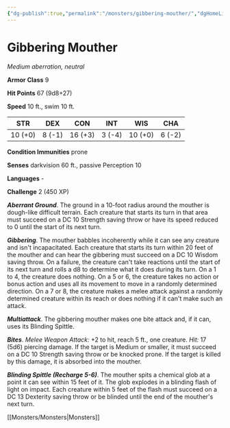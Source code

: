 ```yaml
---
{"dg-publish":true,"permalink":"/monsters/gibbering-mouther/","dgHomeLink":false,"dgPassFrontmatter":true}
---
```



# Gibbering Mouther

*Medium aberration, neutral*

**Armor Class** 9

**Hit Points** 67 (9d8+27)

**Speed** 10 ft., swim 10 ft.

| STR     | DEX    | CON     | INT    | WIS     | CHA    |
|---------|--------|---------|--------|---------|--------|
| 10 (+0) | 8 (-1) | 16 (+3) | 3 (-4) | 10 (+0) | 6 (-2) |

**Condition Immunities** prone

**Senses** darkvision 60 ft., passive Perception 10

**Languages** -

**Challenge** 2 (450 XP)

***Aberrant Ground***. The ground in a 10-foot radius around the mouther is dough-like difficult terrain. Each creature that starts its turn in that area must succeed on a DC 10 Strength saving throw or have its speed reduced to 0 until the start of its next turn.

***Gibbering***. The mouther babbles incoherently while it can see any creature and isn't incapacitated. Each creature that starts its turn within 20 feet of the mouther and can hear the gibbering must succeed on a DC 10 Wisdom saving throw. On a failure, the creature can't take reactions until the start of its next turn and rolls a d8 to determine what it does during its turn. On a 1 to 4, the creature does nothing. On a 5 or 6, the creature takes no action or bonus action and uses all its movement to move in a randomly determined direction. On a 7 or 8, the creature makes a melee attack against a randomly determined creature within its reach or does nothing if it can't make such an attack.


***Multiattack***. The gibbering mouther makes one bite attack and, if it can, uses its Blinding Spittle.

***Bites***. *Melee Weapon Attack:* +2 to hit, reach 5 ft., one creature. *Hit:* 17 (5d6) piercing damage. If the target is Medium or smaller, it must succeed on a DC 10 Strength saving throw or be knocked prone. If the target is killed by this damage, it is absorbed into the mouther.

***Blinding Spittle (Recharge 5-6)***. The mouther spits a chemical glob at a point it can see within 15 feet of it. The glob explodes in a blinding flash of light on impact. Each creature within 5 feet of the flash must succeed on a DC 13 Dexterity saving throw or be blinded until the end of the mouther's next turn.


[[Monsters/Monsters|Monsters]]